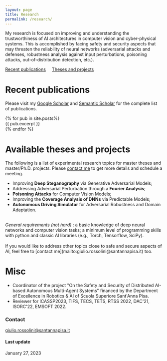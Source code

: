 ```yaml
---
layout: page
title: Research
permalink: /research/
---
```

My research is focused on improving and understanding the trustworthiness of AI architectures in computer vision and cyber-physical systems.
This is accomplished by facing safety and security aspects that may threaten the reliability of neural networks (adversarial attacks and defenses, robustness analysis against input perturbations, poisoning attacks, out-of-distribution detection, etc.).

[Recent publications](#recent-publications)  &nbsp; &nbsp;   [Theses and projects](#available-theses-and-projects)

# Recent publications
Please visit my [Google Scholar](https://scholar.google.com/citations?user=1NwO40wAAAAJ&hl=it) and [Semantic Scholar](https://www.semanticscholar.org/author/Giulio-Rossolini/2047404065) for the complete list of publications. 
<div class="post">
  {% for pub in site.posts%}
    <article class="post">
      <div class="entry">
        {{ pub.excerpt }}
      </div>
    </article>  {% endfor %}
</div>


# Available theses and projects
The following is a list of experimental research topics for master theses and master/Ph.D. projects. Please [contact me](mailto:giulio.rossolini@santannapisa.it) to get more details and schedule a meeting. 

* Improving <b>Deep Steganography</b> via Generative Adversarial Models; 
* Addressing Adversarial Perturbation through a <b>Fourier Analysis</b>;
* <b>Poisoning Attacks</b> for Computer Vision Models;
* Improving the <b>Coverage Analysis of DNNs</b> via Predictable Models;
* <b>Autonomous Driving Simulator</b> for Adversarial Robustness and Domain Adaptation.

<br>
<em>General requirements (not hard) </em>: a basic knowledge of deep neural networks and computer vision tasks; a minimum level of programming skills with python and classic AI libraries (e.g., Torch, Tensorflow, SciPy).
<br><br>
If you would like to address other topics close to safe and secure aspects of AI, feel free to [contact me](mailto:giulio.rossolini@santannapisa.it) too.

# Misc
* Coordinator of the project "On the Safety and Security of Distributed AI-based Autonomous Multi-Agent Systems" financed by the Department of Excellence in Robotics & AI of Scuola Superiore Sant'Anna Pisa. 
* Reviewer for ICASSP2023, TIFS, TECS, TETS, RTSS 2022, DAC'21, ISORC'22, EMSOFT 2022.  

### Contact
[giulio.rossolini@santannapisa.it](mailto:giulio.rossolini@santannapisa.it)

#### Last update
January 27, 2023